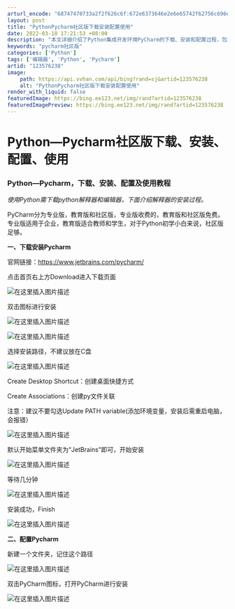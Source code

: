```yaml
---
arturl_encode: "68747470733a2f2f626c6f:672e6373646e2e6e65742f62756c696e6762756c696e67582f:61727469636c652f64657461696c732f313233353736323338"
layout: post
title: "PythonPycharm社区版下载安装配置使用"
date: 2022-03-18 17:21:53 +08:00
description: "本文详细介绍了Python集成开发环境PyCharm的下载、安装和配置过程，包括选择安装版本、安装路"
keywords: "pycharm社区版"
categories: ['Python']
tags: ['编辑器', 'Python', 'Pycharm']
artid: "123576238"
image:
    path: https://api.vvhan.com/api/bing?rand=sj&artid=123576238
    alt: "PythonPycharm社区版下载安装配置使用"
render_with_liquid: false
featuredImage: https://bing.ee123.net/img/rand?artid=123576238
featuredImagePreview: https://bing.ee123.net/img/rand?artid=123576238
---
```


# Python—Pycharm社区版下载、安装、配置、使用

### Python—Pycharm，下载、安装、配置及使用教程

*使用Python需下载python解释器和编辑器，下面介绍解释器的安装过程。*

PyCharm分为专业版，教育版和社区版，专业版收费的，教育版和社区版免费。专业版适用于企业，教育版适合教师和学生，对于Python初学小白来说，社区版足够。

**一、下载安装Pycharm**
  
官网链接：https://www.jetbrains.com/pycharm/
  
点击首页右上方Download进入下载页面
  
![在这里插入图片描述](https://i-blog.csdnimg.cn/blog_migrate/425379db7f9eaffd460b063fdab3a9c6.png)
  
双击图标进行安装
  
![在这里插入图片描述](https://i-blog.csdnimg.cn/blog_migrate/74c20dd1cea0ed23f3f6da3a4b5cf28c.png)
  
![在这里插入图片描述](https://i-blog.csdnimg.cn/blog_migrate/cb65d05b0f92b39bd40b94e88c1f0d89.png)
  
选择安装路径，不建议放在C盘
  
![在这里插入图片描述](https://i-blog.csdnimg.cn/blog_migrate/fa876b15b96ece489fbf2808c430927b.png)
  
Create Desktop Shortcut：创建桌面快捷方式
  
Create Associations：创建py文件关联
  
注意：建议不要勾选Update PATH variable(添加环境变量，安装后需重启电脑，会报错）
  
![在这里插入图片描述](https://i-blog.csdnimg.cn/blog_migrate/d8cc26861e4c15380be68fc69147bb05.png)
  
默认开始菜单文件夹为“JetBrains”即可，开始安装
  
![在这里插入图片描述](https://i-blog.csdnimg.cn/blog_migrate/c64376fe9e8fb880177aa3ed85140119.png)
  
等待几分钟
  
![在这里插入图片描述](https://i-blog.csdnimg.cn/blog_migrate/bb9d16292c17ccbb7fa5ee6c04b96d40.png)
  
安装成功，Finish
  
![在这里插入图片描述](https://i-blog.csdnimg.cn/blog_migrate/825a8fabc150559577da02040a05ec5d.png)
  
**二、配置Pycharm**
  
新建一个文件夹，记住这个路径
  
![在这里插入图片描述](https://i-blog.csdnimg.cn/blog_migrate/33d26c9365f6a2eb60d9447ac7a7fd05.png)
  
双击PyCharm图标，打开PyCharm进行安装
  
![在这里插入图片描述](https://i-blog.csdnimg.cn/blog_migrate/4fc29eda8886519ec43e9a5f133b82fe.png)